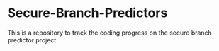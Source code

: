 # Secure-Branch-Predictors
This is a repository to track the coding progress on the secure branch predictor project
